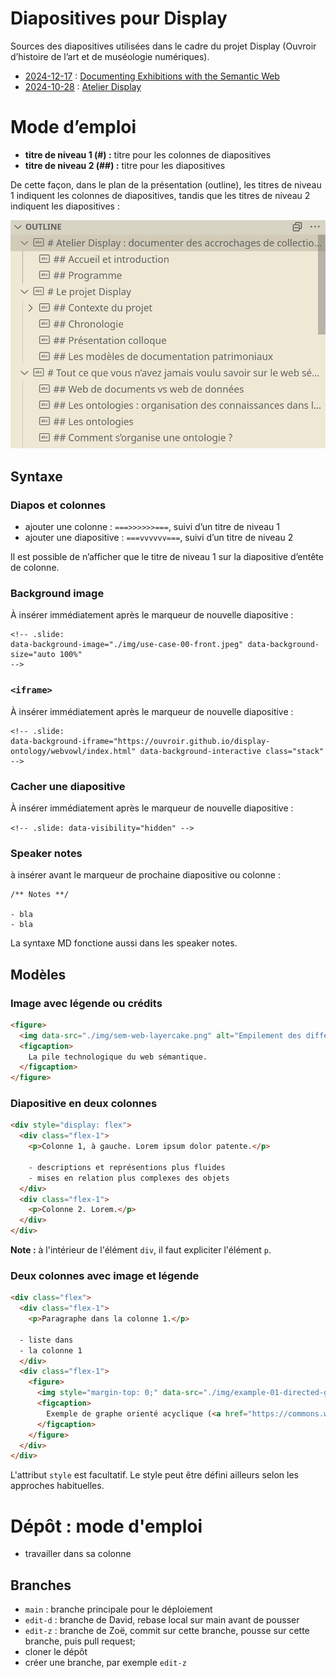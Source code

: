 # Diapositives pour Display

Sources des diapositives utilisées dans le cadre du projet Display (Ouvroir d’histoire de l’art et de muséologie numériques).

- [2024-12-17](./documenting/2024-12-17-documenting.md) : [Documenting Exhibitions with the Semantic Web](./documenting/)
- [2024-10-28](./atelier/2024-10-28-atelier.md) : [Atelier Display](./atelier/)

# Mode d’emploi

- **titre de niveau 1 (#) :** titre pour les colonnes de diapositives
- **titre de niveau 2 (##) :** titre pour les diapositives

De cette façon, dans le plan de la présentation (outline), les titres de niveau 1 indiquent les colonnes de diapositives, tandis que les titres de niveau 2 indiquent les diapositives :

![Les titres de niveau 1 indiquent les colonnes de diapositives, tandis que les titres de niveau 2 indiquent les diapositives.](./img/outline.png)

## Syntaxe

### Diapos et colonnes

- ajouter une colonne : `===>>>>>>===`, suivi d’un titre de niveau 1
- ajouter une diapositive : `===vvvvvv===`, suivi d’un titre de niveau 2

Il est possible de n’afficher que le titre de niveau 1 sur la diapositive d’entête de colonne.

### Background image

À insérer immédiatement après le marqueur de nouvelle diapositive :

```
<!-- .slide:
data-background-image="./img/use-case-00-front.jpeg" data-background-size="auto 100%"
-->
```

### `<iframe>`

À insérer immédiatement après le marqueur de nouvelle diapositive :

```
<!-- .slide:
data-background-iframe="https://ouvroir.github.io/display-ontology/webvowl/index.html" data-background-interactive class="stack"
-->
```

### Cacher une diapositive

À insérer immédiatement après le marqueur de nouvelle diapositive :

`<!-- .slide: data-visibility="hidden" -->`

### Speaker notes

à insérer avant le marqueur de prochaine diapositive ou colonne :

```
/** Notes **/

- bla
- bla
```

La syntaxe MD fonctione aussi dans les speaker notes.

## Modèles

### Image avec légende ou crédits

```html
<figure>
  <img data-src="./img/sem-web-layercake.png" alt="Empilement des différents blocs qui constituent le web sémantique. À l'aide d'une couleur distincte, chaque bloc représente une technologie du web sémantique. Chaque bloc est visible sur deux les faces de l'empilement : sur la face conceptuelle (x) et sur la face des implémentations (y). Etc.">
  <figcaption>
    La pile technologique du web sémantique.
  </figcaption>
</figure>
```

### Diapositive en deux colonnes

```html
<div style="display: flex">
  <div class="flex-1">
    <p>Colonne 1, à gauche. Lorem ipsum dolor patente.</p>

    - descriptions et représentions plus fluides
    - mises en relation plus complexes des objets
  </div>
  <div class="flex-1">
    <p>Colonne 2. Lorem.</p>
  </div>
</div>
```

**Note :** à l'intérieur de l'élément `div`, il faut expliciter l'élément `p`.

### Deux colonnes avec image et légende

```html
<div class="flex">
  <div class="flex-1">
    <p>Paragraphe dans la colonne 1.</p>

  - liste dans
  - la colonne 1
  </div>
  <div class="flex-1">
    <figure>
      <img style="margin-top: 0;" data-src="./img/example-01-directed-graph.svg" alt="alt">
      <figcaption>
        Exemple de graphe orienté acyclique (<a href="https://commons.wikimedia.org/wiki/File:Directed_acyclic_graph.svg">publié dans le domaine public par David W.</a>)
      </figcaption>
    </figure>
  </div>
</div>
```

L'attribut `style` est facultatif. Le style peut être défini ailleurs selon les approches habituelles.

# Dépôt : mode d'emploi

- travailler dans sa colonne

## Branches

- `main` : branche principale pour le déploiement
- `edit-d` : branche de David, rebase local sur main avant de pousser
- `edit-z` : branche de Zoë, commit sur cette branche, pousse sur cette branche, puis pull request; 
- cloner le dépôt
- créer une branche, par exemple `edit-z`